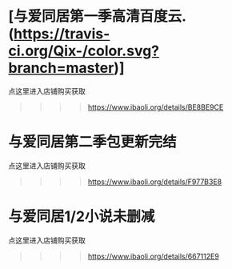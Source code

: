 # [与爱同居第一季高清百度云.(https://travis-ci.org/Qix-/color.svg?branch=master)]

点这里进入店铺购买获取
>>>>https://www.ibaoli.org/details/BE8BE9CE

# 与爱同居第二季包更新完结
点这里进入店铺购买获取
>>>>https://www.ibaoli.org/details/F977B3E8

# 与爱同居1/2小说未删减
点这里进入店铺购买获取
>>>>https://www.ibaoli.org/details/667112E9
